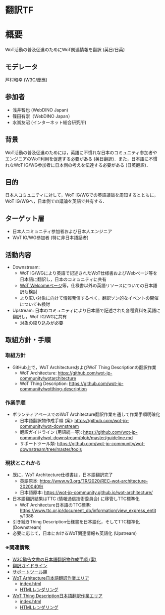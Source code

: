 # 翻訳TF

# 概要
WoT活動の普及促進のためにWoT関連情報を翻訳 (英日/日英)

## モデレータ
芦村和幸 (W3C/慶應)

## 参加者
* 浅井智也 (WebDINO Japan)
* 篠田有崇（WebDINO Japan）
* 水嶌友昭 (インターネット総合研究所)

## 背景
WoT活動の普及促進のためには，英語に不慣れな日本のコミュニティ参加者やエンジニアのWoT利用を促進する必要がある (英日翻訳)．また，日本語に不慣れなWoT IG/WG参加者に日本側の考えを伝達する必要がある (日英翻訳)．

## 目的
日本人コミュニティに対して，WoT IG/WGでの英語議論を周知するとともに，WoT IG/WGへ，日本側での議論を英語で共有する．

## ターゲット層
* 日本人コミュニティ参加者および日本人エンジニア
* WoT IG/WG参加者 (特に非日本語話者)

## 活動内容
* Downstream:
  * WoT IG/WGにより英語で記述されたWoT仕様書およびWebページ等を日本語に翻訳し，日本のコミュニティに共有
  * [WoT Welcomeページ](https://www.w3.org/WoT/)等，仕様書以外の英語リソースについての日本語訳も検討
  * より広い対象に向けて情報発信するべく，翻訳ソン的なイベントの開催についても検討
* Upstream: 日本のコミュニティにより日本語で記述された各種資料を英語に翻訳し，WoT IG/WGに共有
  * 対象の絞り込みが必要

## 取組方針・手順
### 取組方針
* GitHub上で，WoT ArchitectureおよびWoT Thing Descriptionの翻訳作業
  * WoT Architecture: https://github.com/wot-jp-community/wotarchitecture
  * WoT Thing Description: https://github.com/wot-jp-community/wotthing-description

### 作業手順
* ボランティアベースでのWoT Architecture翻訳作業を通して作業手順明確化
  * 日本語翻訳物作成手順 (案): https://github.com/wot-jp-community/wot-downstream
  * 翻訳ガイドライン (用語統一等): https://github.com/wot-jp-community/wot-downstream/blob/master/guideline.md
  * サポートツール類: https://github.com/wot-jp-community/wot-downstream/tree/master/tools

### 現状とこれから
* 既に，WoT Architecture仕様書は，日本語翻訳完了
  * 英語原本: https://www.w3.org/TR/2020/REC-wot-architecture-20200409/
  * 日本語原本: https://wot-jp-community.github.io/wot-architecture/
* 日本語翻訳結果はTTC (情報通信技術委員会) に移管しTTC標準化
  * WoT Architecture日本語のTTC標準: https://www.ttc.or.jp/document_db/information/view_express_entit
y/1388
* 引き続きThing Description仕様書を日本語化，そしてTTC標準化 (Downstream)
* 必要に応じて，日本におけるWoT関連情報も英語化 (Upstream)

### ※関連情報
* [W3C勧告文書の日本語翻訳物作成手順 (案)](https://github.com/wot-jp-community/wot-downstream)
* [翻訳ガイドライン](https://github.com/wot-jp-community/wot-downstream/blob/master/guideline.md)
* [サポートツール類](https://github.com/wot-jp-community/wot-downstream/tree/master/tools)
* [WoT Arhitecture日本語翻訳作業エリア](https://github.com/wot-jp-community/wot-architecture)
    * [index.html](https://github.com/wot-jp-community/wot-architecture/blob/master/index.html)
    * [HTMLレンダリング](https://wot-jp-community.github.io/wot-architecture/index.html)
* [WoT Thing Description日本語翻訳作業エリア](https://github.com/wot-jp-community/wot-thing-description)
    * [index.html](https://github.com/wot-jp-community/wot-thing-description/blob/main/index.html)
    * [HTMLレンダリング](https://wot-jp-community.github.io/wot-thing-description/index.html) 
